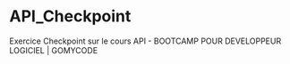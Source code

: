 # API_Checkpoint
Exercice Checkpoint sur le cours API - BOOTCAMP POUR DEVELOPPEUR LOGICIEL | GOMYCODE
